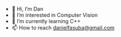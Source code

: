 - 👋 Hi, I’m Dan
- 👀 I’m interested in Computer Vision
- 🌱 I’m currently learning C++
- 📫 How to reach danielfasuba@gmail.com

<!---
Danielfasuba/Danielfasuba is a ✨ special ✨ repository because its `README.md` (this file) appears on your GitHub profile.
You can click the Preview link to take a look at your changes.
--->
